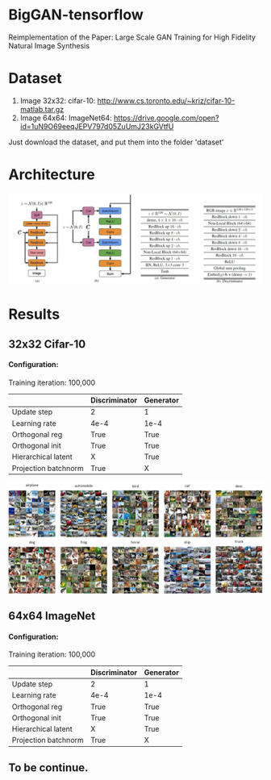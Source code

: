 # BigGAN-tensorflow
Reimplementation of the Paper: Large Scale GAN Training for High Fidelity Natural Image Synthesis

# Dataset
1. Image 32x32: cifar-10: http://www.cs.toronto.edu/~kriz/cifar-10-matlab.tar.gz
2. Image 64x64: ImageNet64: https://drive.google.com/open?id=1uN9O69eeqJEPV797d05ZuUmJ23kGVtfU

Just download the dataset, and put them into the folder 'dataset'

# Architecture
![](https://github.com/MingtaoGuo/BigGAN-tensorflow/blob/master/IMGS/architecture.jpg)

# Results
32x32 Cifar-10
--------------
#### Configuration:
Training iteration: 100,000

||Discriminator|Generator|
|-|-|-|
|Update step|2|1|
|Learning rate|4e-4|1e-4|
|Orthogonal reg|True|True|
|Orthogonal init|True|True|
|Hierarchical latent|X|True|
|Projection batchnorm|True|X|

![](https://github.com/MingtaoGuo/BigGAN-tensorflow/blob/master/IMGS/cifar10.jpg)

64x64 ImageNet
--------------
#### Configuration:
Training iteration: 100,000

||Discriminator|Generator|
|-|-|-|
|Update step|2|1|
|Learning rate|4e-4|1e-4|
|Orthogonal reg|True|True|
|Orthogonal init|True|True|
|Hierarchical latent|X|True|
|Projection batchnorm|True|X|

To be continue.
-----------------
